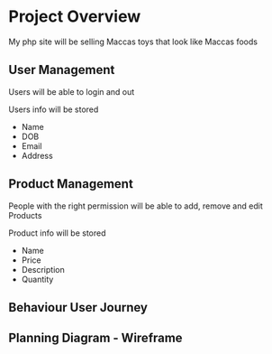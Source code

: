 # Project Overview

My php site will be selling Maccas toys that look like Maccas foods

## User Management
Users will be able to login and out

Users info will be stored
- Name
- DOB
- Email
- Address

## Product Management
People with the right permission will be able to add, remove and edit Products

Product info will be stored
- Name
- Price
- Description
- Quantity

## Behaviour User Journey 

## Planning Diagram - Wireframe